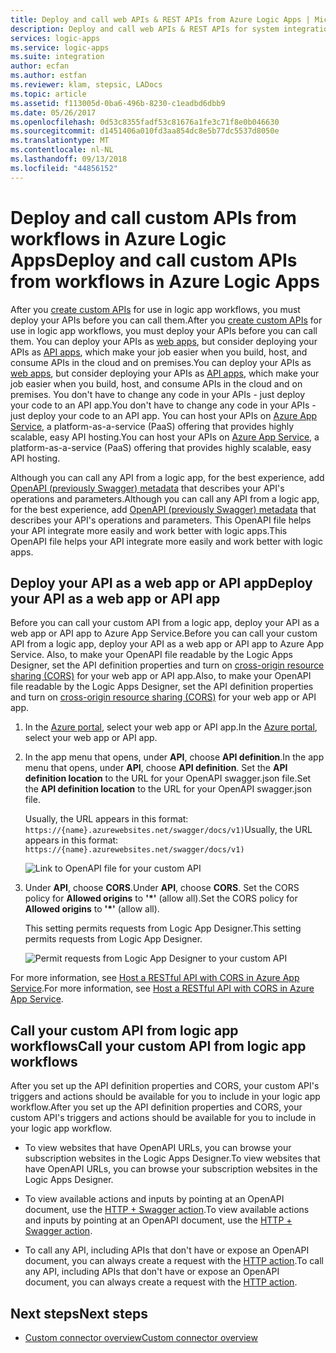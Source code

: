 ```yaml
---
title: Deploy and call web APIs & REST APIs from Azure Logic Apps | Microsoft Docs
description: Deploy and call web APIs & REST APIs for system integratio workflows in Azure Logic Apps
services: logic-apps
ms.service: logic-apps
ms.suite: integration
author: ecfan
ms.author: estfan
ms.reviewer: klam, stepsic, LADocs
ms.topic: article
ms.assetid: f113005d-0ba6-496b-8230-c1eadbd6dbb9
ms.date: 05/26/2017
ms.openlocfilehash: 0d53c8355fadf53c81676a1fe3c71f8e0b046630
ms.sourcegitcommit: d1451406a010fd3aa854dc8e5b77dc5537d8050e
ms.translationtype: MT
ms.contentlocale: nl-NL
ms.lasthandoff: 09/13/2018
ms.locfileid: "44856152"
---
```

# <a name="deploy-and-call-custom-apis-from-workflows-in-azure-logic-apps"></a><span data-ttu-id="8c296-103">Deploy and call custom APIs from workflows in Azure Logic Apps</span><span class="sxs-lookup"><span data-stu-id="8c296-103">Deploy and call custom APIs from workflows in Azure Logic Apps</span></span>

<span data-ttu-id="8c296-104">After you [create custom APIs](./logic-apps-create-api-app.md) for use in logic app workflows, you must deploy your APIs before you can call them.</span><span class="sxs-lookup"><span data-stu-id="8c296-104">After you [create custom APIs](./logic-apps-create-api-app.md) for use in logic app workflows, you must deploy your APIs before you can call them.</span></span> <span data-ttu-id="8c296-105">You can deploy your APIs as [web apps](../app-service/app-service-web-overview.md), but consider deploying your APIs as [API apps](../app-service/app-service-web-tutorial-rest-api.md), which make your job easier when you build, host, and consume APIs in the cloud and on premises.</span><span class="sxs-lookup"><span data-stu-id="8c296-105">You can deploy your APIs as [web apps](../app-service/app-service-web-overview.md), but consider deploying your APIs as [API apps](../app-service/app-service-web-tutorial-rest-api.md), which make your job easier when you build, host, and consume APIs in the cloud and on premises.</span></span> <span data-ttu-id="8c296-106">You don't have to change any code in your APIs - just deploy your code to an API app.</span><span class="sxs-lookup"><span data-stu-id="8c296-106">You don't have to change any code in your APIs - just deploy your code to an API app.</span></span> <span data-ttu-id="8c296-107">You can host your APIs on [Azure App Service](../app-service/app-service-web-overview.md), a platform-as-a-service (PaaS) offering that provides highly scalable, easy API hosting.</span><span class="sxs-lookup"><span data-stu-id="8c296-107">You can host your APIs on [Azure App Service](../app-service/app-service-web-overview.md), a platform-as-a-service (PaaS) offering that provides highly scalable, easy API hosting.</span></span>

<span data-ttu-id="8c296-108">Although you can call any API from a logic app, for the best experience, add [OpenAPI (previously Swagger) metadata](http://swagger.io/specification/) that describes your API's operations and parameters.</span><span class="sxs-lookup"><span data-stu-id="8c296-108">Although you can call any API from a logic app, for the best experience, add [OpenAPI (previously Swagger) metadata](http://swagger.io/specification/) that describes your API's operations and parameters.</span></span> <span data-ttu-id="8c296-109">This OpenAPI file helps your API integrate more easily and work better with logic apps.</span><span class="sxs-lookup"><span data-stu-id="8c296-109">This OpenAPI file helps your API integrate more easily and work better with logic apps.</span></span>

## <a name="deploy-your-api-as-a-web-app-or-api-app"></a><span data-ttu-id="8c296-110">Deploy your API as a web app or API app</span><span class="sxs-lookup"><span data-stu-id="8c296-110">Deploy your API as a web app or API app</span></span>

<span data-ttu-id="8c296-111">Before you can call your custom API from a logic app, deploy your API as a web app or API app to Azure App Service.</span><span class="sxs-lookup"><span data-stu-id="8c296-111">Before you can call your custom API from a logic app, deploy your API as a web app or API app to Azure App Service.</span></span> <span data-ttu-id="8c296-112">Also, to make your OpenAPI file readable by the Logic Apps Designer, set the API definition properties and turn on [cross-origin resource sharing (CORS)](../app-service/app-service-web-overview.md) for your web app or API app.</span><span class="sxs-lookup"><span data-stu-id="8c296-112">Also, to make your OpenAPI file readable by the Logic Apps Designer, set the API definition properties and turn on [cross-origin resource sharing (CORS)](../app-service/app-service-web-overview.md) for your web app or API app.</span></span>

1. <span data-ttu-id="8c296-113">In the [Azure portal](https://portal.azure.com), select your web app or API app.</span><span class="sxs-lookup"><span data-stu-id="8c296-113">In the [Azure portal](https://portal.azure.com), select your web app or API app.</span></span>

2. <span data-ttu-id="8c296-114">In the app menu that opens, under **API**, choose **API definition**.</span><span class="sxs-lookup"><span data-stu-id="8c296-114">In the app menu that opens, under **API**, choose **API definition**.</span></span> <span data-ttu-id="8c296-115">Set the **API definition location** to the URL for your OpenAPI swagger.json file.</span><span class="sxs-lookup"><span data-stu-id="8c296-115">Set the **API definition location** to the URL for your OpenAPI swagger.json file.</span></span>

   <span data-ttu-id="8c296-116">Usually, the URL appears in this format: `https://{name}.azurewebsites.net/swagger/docs/v1)`</span><span class="sxs-lookup"><span data-stu-id="8c296-116">Usually, the URL appears in this format: `https://{name}.azurewebsites.net/swagger/docs/v1)`</span></span>

   ![Link to OpenAPI file for your custom API](./media/logic-apps-custom-api-deploy-call/custom-api-swagger-url.png)

3. <span data-ttu-id="8c296-118">Under **API**, choose **CORS**.</span><span class="sxs-lookup"><span data-stu-id="8c296-118">Under **API**, choose **CORS**.</span></span> <span data-ttu-id="8c296-119">Set the CORS policy for **Allowed origins** to **'\*'** (allow all).</span><span class="sxs-lookup"><span data-stu-id="8c296-119">Set the CORS policy for **Allowed origins** to **'\*'** (allow all).</span></span>

   <span data-ttu-id="8c296-120">This setting permits requests from Logic App Designer.</span><span class="sxs-lookup"><span data-stu-id="8c296-120">This setting permits requests from Logic App Designer.</span></span>

   ![Permit requests from Logic App Designer to your custom API](./media/logic-apps-custom-api-deploy-call/custom-api-cors.png)

<span data-ttu-id="8c296-122">For more information, see [Host a RESTful API with CORS in Azure App Service](../app-service/app-service-web-tutorial-rest-api.md).</span><span class="sxs-lookup"><span data-stu-id="8c296-122">For more information, see [Host a RESTful API with CORS in Azure App Service](../app-service/app-service-web-tutorial-rest-api.md).</span></span>

## <a name="call-your-custom-api-from-logic-app-workflows"></a><span data-ttu-id="8c296-123">Call your custom API from logic app workflows</span><span class="sxs-lookup"><span data-stu-id="8c296-123">Call your custom API from logic app workflows</span></span>

<span data-ttu-id="8c296-124">After you set up the API definition properties and CORS, your custom API's triggers and actions should be available for you to include in your logic app workflow.</span><span class="sxs-lookup"><span data-stu-id="8c296-124">After you set up the API definition properties and CORS, your custom API's triggers and actions should be available for you to include in your logic app workflow.</span></span> 

*  <span data-ttu-id="8c296-125">To view websites that have OpenAPI URLs, you can browse your subscription websites in the Logic Apps Designer.</span><span class="sxs-lookup"><span data-stu-id="8c296-125">To view websites that have OpenAPI URLs, you can browse your subscription websites in the Logic Apps Designer.</span></span>

*  <span data-ttu-id="8c296-126">To view available actions and inputs by pointing at an OpenAPI document, use the [HTTP + Swagger action](../connectors/connectors-native-http-swagger.md).</span><span class="sxs-lookup"><span data-stu-id="8c296-126">To view available actions and inputs by pointing at an OpenAPI document, use the [HTTP + Swagger action](../connectors/connectors-native-http-swagger.md).</span></span>

*  <span data-ttu-id="8c296-127">To call any API, including APIs that don't have or expose an OpenAPI document, you can always create a request with the [HTTP action](../connectors/connectors-native-http.md).</span><span class="sxs-lookup"><span data-stu-id="8c296-127">To call any API, including APIs that don't have or expose an OpenAPI document, you can always create a request with the [HTTP action](../connectors/connectors-native-http.md).</span></span>

## <a name="next-steps"></a><span data-ttu-id="8c296-128">Next steps</span><span class="sxs-lookup"><span data-stu-id="8c296-128">Next steps</span></span>

* [<span data-ttu-id="8c296-129">Custom connector overview</span><span class="sxs-lookup"><span data-stu-id="8c296-129">Custom connector overview</span></span>](../logic-apps/custom-connector-overview.md)